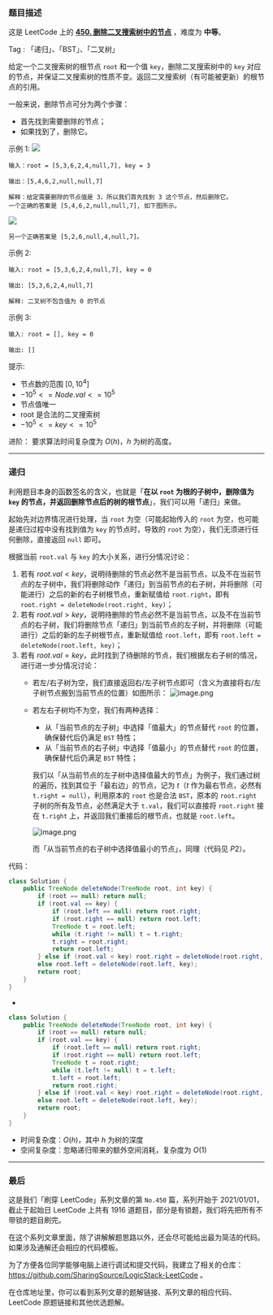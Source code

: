 ### 题目描述

这是 LeetCode 上的 **[450. 删除二叉搜索树中的节点](https://leetcode.cn/problems/delete-node-in-a-bst/solution/by-ac_oier-s60a/)** ，难度为 **中等**。

Tag : 「递归」、「BST」、「二叉树」



给定一个二叉搜索树的根节点 `root` 和一个值 `key`，删除二叉搜索树中的 `key` 对应的节点，并保证二叉搜索树的性质不变。返回二叉搜索树（有可能被更新）的根节点的引用。

一般来说，删除节点可分为两个步骤：

* 首先找到需要删除的节点；
* 如果找到了，删除它。

示例 1:
![](https://assets.leetcode.com/uploads/2020/09/04/del_node_1.jpg)
```
输入：root = [5,3,6,2,4,null,7], key = 3

输出：[5,4,6,2,null,null,7]

解释：给定需要删除的节点值是 3，所以我们首先找到 3 这个节点，然后删除它。
一个正确的答案是 [5,4,6,2,null,null,7], 如下图所示。
```
![](https://assets.leetcode.com/uploads/2020/09/04/del_node_supp.jpg)
```
另一个正确答案是 [5,2,6,null,4,null,7]。
```

示例 2:
```
输入: root = [5,3,6,2,4,null,7], key = 0

输出: [5,3,6,2,4,null,7]

解释: 二叉树不包含值为 0 的节点
```
示例 3:
```
输入: root = [], key = 0

输出: []
```

提示:
* 节点数的范围 $[0, 10^4]$
* $-10^5 <= Node.val <= 10^5$
* 节点值唯一
* root 是合法的二叉搜索树
* $-10^5 <= key <= 10^5$

进阶： 要求算法时间复杂度为 $O(h)$，$h$ 为树的高度。

---

### 递归

利用题目本身的函数签名的含义，也就是「**在以 `root` 为根的子树中，删除值为 `key` 的节点，并返回删除节点后的树的根节点**」，我们可以用「递归」来做。

起始先对边界情况进行处理，当 `root` 为空（可能起始传入的 `root` 为空，也可能是递归过程中没有找到值为 `key` 的节点时，导致的 `root` 为空），我们无须进行任何删除，直接返回 `null` 即可。

根据当前 `root.val` 与 `key` 的大小关系，进行分情况讨论：

1. 若有 $root.val < key$，说明待删除的节点必然不是当前节点，以及不在当前节点的左子树中，我们将删除动作「递归」到当前节点的右子树，并将删除（可能进行）之后的新的右子树根节点，重新赋值给 `root.right`，即有 `root.right = deleteNode(root.right, key)`；
2. 若有 $root.val > key$，说明待删除的节点必然不是当前节点，以及不在当前节点的右子树，我们将删除节点「递归」到当前节点的左子树，并将删除（可能进行）之后的新的左子树根节点，重新赋值给 `root.left`，即有 `root.left = deleteNode(root.left, key)`；
3. 若有 $root.val = key$，此时找到了待删除的节点，我们根据左右子树的情况，进行进一步分情况讨论：
    * 若左/右子树为空，我们直接返回右/左子树节点即可（含义为直接将右/左子树节点搬到当前节点的位置）如图所示：
        ![image.png](https://pic.leetcode-cn.com/1654136119-ivMcCS-image.png)
    * 若左右子树均不为空，我们有两种选择：
        * 从「当前节点的左子树」中选择「值最大」的节点替代 `root` 的位置，确保替代后仍满足 `BST` 特性；
        * 从「当前节点的右子树」中选择「值最小」的节点替代 `root` 的位置，确保替代后仍满足 `BST` 特性；

        我们以「从当前节点的左子树中选择值最大的节点」为例子，我们通过树的遍历，找到其位于「最右边」的节点，记为 $t$（$t$ 作为最右节点，必然有 `t.right = null`），利用原本的 `root` 也是合法 `BST`，原本的 `root.right` 子树的所有及节点，必然满足大于 `t.val`，我们可以直接将 `root.right` 接在 `t.right` 上，并返回我们重接后的根节点，也就是 `root.left`。
        
        ![image.png](https://pic.leetcode-cn.com/1654137489-CwrHKC-image.png)
        
        而「从当前节点的右子树中选择值最小的节点」，同理（代码见 $P2$）。

代码：
```java
class Solution {
    public TreeNode deleteNode(TreeNode root, int key) {
        if (root == null) return null;
        if (root.val == key) {
            if (root.left == null) return root.right;
            if (root.right == null) return root.left;
            TreeNode t = root.left;
            while (t.right != null) t = t.right;
            t.right = root.right;
            return root.left;
        } else if (root.val < key) root.right = deleteNode(root.right, key);
        else root.left = deleteNode(root.left, key);
        return root;
    }
}
```

-

```java
class Solution {
    public TreeNode deleteNode(TreeNode root, int key) {
        if (root == null) return null;
        if (root.val == key) {
            if (root.left == null) return root.right;
            if (root.right == null) return root.left;
            TreeNode t = root.right;
            while (t.left != null) t = t.left;
            t.left = root.left;
            return root.right;
        } else if (root.val < key) root.right = deleteNode(root.right, key);
        else root.left = deleteNode(root.left, key);
        return root;
    }
}
```
* 时间复杂度：$O(h)$，其中 $h$ 为树的深度
* 空间复杂度：忽略递归带来的额外空间消耗，复杂度为 $O(1)$

---

### 最后

这是我们「刷穿 LeetCode」系列文章的第 `No.450` 篇，系列开始于 2021/01/01，截止于起始日 LeetCode 上共有 1916 道题目，部分是有锁题，我们将先把所有不带锁的题目刷完。

在这个系列文章里面，除了讲解解题思路以外，还会尽可能给出最为简洁的代码。如果涉及通解还会相应的代码模板。

为了方便各位同学能够电脑上进行调试和提交代码，我建立了相关的仓库：https://github.com/SharingSource/LogicStack-LeetCode 。

在仓库地址里，你可以看到系列文章的题解链接、系列文章的相应代码、LeetCode 原题链接和其他优选题解。

